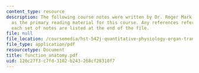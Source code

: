 ```yaml
---
content_type: resource
description: The following course notes were written by Dr. Roger Mark. These serve
  as the primary reading material for this course. Any references referred to within
  each set of notes are listed at the end of the file.
file: null
file_location: /coursemedia/hst-542j-quantitative-physiology-organ-transport-systems-spring-2004/120c27f3c7fd3102b243268cf28310f7_function_anatomy.pdf
file_type: application/pdf
resourcetype: Document
title: function_anatomy.pdf
uid: 120c27f3-c7fd-3102-b243-268cf28310f7
---
```

